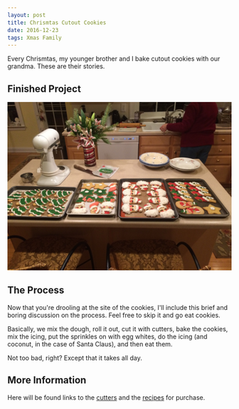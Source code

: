 ```yaml
---
layout: post
title: Chrismtas Cutout Cookies
date: 2016-12-23
tags: Xmas Family
---
```

Every Chrismtas, my younger brother and I bake cutout cookies with our
grandma. These are their stories.

<H2>Finished Project</H2>

![Cookies!](/images/XmasCookies.JPG)

<H2>The Process</H2>

Now that you're drooling at the site of the cookies, I'll include this brief
and boring discussion on the process. Feel free to skip it and go eat cookies.

Basically, we mix the dough, roll it out, cut it with cutters, bake the
cookies, mix the icing, put the sprinkles on with egg whites, do the icing
(and coconut, in the case of Santa Claus), and then eat them.

Not too bad, right? Except that it takes all day.

<H2>More Information</H2>

Here will be found links to the [cutters]() and the [recipes]() for purchase.
